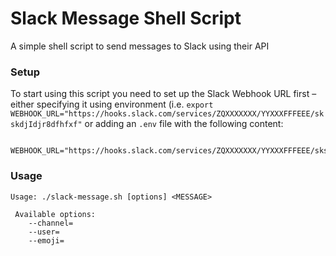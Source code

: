 # Slack Message Shell Script

A simple shell script to send messages to Slack using their API


### Setup

To start using this script you need to set up the Slack Webhook URL first – either specifying it using environment (i.e. `export WEBHOOK_URL="https://hooks.slack.com/services/ZQXXXXXXX/YYXXXFFFEEE/skskdjIdjr8dfhfxf"` or adding an `.env` file with the following content:

```

WEBHOOK_URL="https://hooks.slack.com/services/ZQXXXXXXX/YYXXXFFFEEE/skskdjIdjr8dfhfxf"
```

### Usage

```
Usage: ./slack-message.sh [options] <MESSAGE>

 Available options:
    --channel=
    --user=
    --emoji=
```
